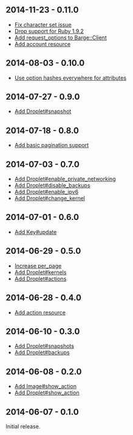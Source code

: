 2014-11-23 - 0.11.0
-------------------

* [Fix character set issue](https://github.com/boats/barge/commit/07144026bbe3702791dffcbad2675e84fc0b358f)
* [Drop support for Ruby 1.9.2](https://github.com/boats/barge/commit/5ce2a854f023f72268677129d51615bb28874dd7)
* [Add request_options to Barge::Client](https://github.com/boats/barge/commit/a56396bbf9fd177a7159c3b9d822be685f11295a)
* [Add account resource](https://github.com/boats/barge/commit/d1eee34ff52e141539389bac5f0d1914c3cb3c7e)

2014-08-03 - 0.10.0
-------------------

* [Use option hashes everywhere for attributes](https://github.com/boats/barge/commit/731d7b9af6a4a69d29531166b2e3c793a14b2d5d)

2014-07-27 - 0.9.0
------------------

* [Add Droplet#snapshot](https://github.com/boats/barge/commit/7651ea6e142f2f096835a097428576084b773b24)

2014-07-18 - 0.8.0
------------------

* [Add basic pagination support](https://github.com/boats/barge/compare/8dd84d2...7dc6208)

2014-07-03 - 0.7.0
------------------

* [Add Droplet#enable_private_networking](https://github.com/boats/barge/commit/b6ebb9364abf0303f4f20c2e8560663f1e2bc97b)
* [Add Droplet#disable_backups](https://github.com/boats/barge/commit/aebb0fe8d8a656475d59eb836b8d3dff8b12f99b)
* [Add Droplet#enable_ipv6](https://github.com/boats/barge/commit/c6cff2754f0aa48d3c735b2f9411b91a8d4ae810)
* [Add Droplet#change_kernel](https://github.com/boats/barge/commit/4f84d00a7f71c00eebb51239131efc796d2ab8a2)

2014-07-01 - 0.6.0
------------------

* [Add Key#update](https://github.com/boats/barge/commit/bccd671e68ce42194577350fb6addf78ca9a46b2)

2014-06-29 - 0.5.0
------------------

* [Increase per_page](https://github.com/boats/barge/commit/fb5ef4d34aba9c2a6513411e8bbf85e80009f9c7)
* [Add Droplet#kernels](https://github.com/boats/barge/commit/6f0543af777707ff59c8fbcc8c421079cb4bd8d1)
* [Add Droplet#actions](https://github.com/boats/barge/commit/6e3a2f8da909c703095dce71d9d4fee495c40315)

2014-06-28 - 0.4.0
------------------

* [Add action resource](https://github.com/boats/barge/commit/5fac0be55860d96831d0c0aecd5d4de9f04217dd)

2014-06-10 - 0.3.0
------------------

* [Add Droplet#snapshots](https://github.com/boats/barge/commit/2f06fd03617f750388e6457d82abbb789ba397b0)
* [Add Droplet#backups](https://github.com/boats/barge/commit/7962e6d365d0ed699b037b50c0fe8ce461944630)

2014-06-08 - 0.2.0
------------------

* [Add Image#show_action](https://github.com/boats/barge/commit/7fb754f02d4f997a2f811ce62876bcb1f3292e9a)
* [Add Droplet#show_action](https://github.com/boats/barge/commit/ce1db15a98bc72c844c39fbbf8f1f5c753e340af)

2014-06-07 - 0.1.0
------------------

Initial release.
